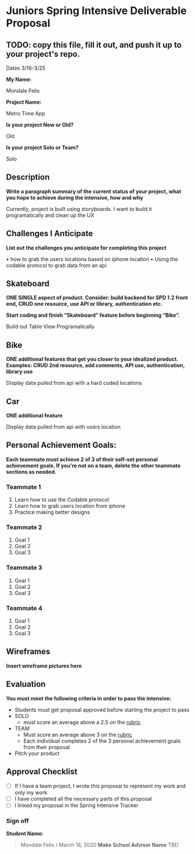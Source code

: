 # Juniors Spring Intensive Deliverable Proposal

## TODO: copy this file, fill it out, and push it up to your project's repo.

Dates 3/16-3/25

**My Name:** 

Mondale Felix

**Project Name:** 

Metro Time App

**Is your project New or Old?**

Old

**Is your project Solo or Team?**

Solo

## Description

**Write a paragraph summary of the current status of your project, what you hope to achieve during the intensive, how and why**

Currently, project is built using storyboards. I want to build it programatically and clean up the UX

## Challenges I Anticipate

**List out the challenges you anticipate for completing this project**

• how to grab the users locations based on iphone location
• Using the codable protocol to grab data from an api


## Skateboard

**ONE SINGLE aspect of product. Consider: build backend for SPD 1.2 front end, CRUD one resource, use API or library, authentication etc.**

**Start coding and finish “Skateboard” feature before beginning “Bike”.** 

Build out Table View Programatically

## Bike
**ONE additional features that get you closer to your idealized product. Examples: CRUD 2nd resource, add comments, API use, authentication, library use** 

Display data pulled from api with a hard coded locations

## Car
**ONE additional feature** 

Display data pulled from api with users location

## Personal Achievement Goals:

**Each teammate must achieve 2 of 3 of their self-set personal achievement goals. If you're not on a team, delete the other teammate sections as needed.**

### Teammate 1

1. Learn how to use the Codable protocol
1. Learn how to grab users location from iphone
1. Practice making better designs

### Teammate 2

1. Goal 1
1. Goal 2
1. Goal 3

### Teammate 3

1. Goal 1
1. Goal 2
1. Goal 3

### Teammate 4

1. Goal 1
1. Goal 2
1. Goal 3


## Wireframes

**Insert wireframe pictures here**


## Evaluation

**You must meet the following criteria in order to pass the intensive:**

- Students must get proposal approved before starting the project to pass
- SOLO 
    - must score an average above a 2.5 on the [rubric]
- TEAM 
    - Must score an average above 3 on the [rubric]
    - Each individual completes 2 of the 3 personal achievement goals from their proposal
- Pitch your product

[rubric]:https://docs.google.com/document/d/1IOQDmohLBEBT-hyr-2vgw1mbZUNsq3fHxVfH0oRmVt0/edit


## Approval Checklist
- [ ] If I have a team project, I wrote this proposal to represent my work and only my work
- [ ] I have completed all the necessary parts of this proposal
- [ ] I linked my proposal in the Spring Intensive Tracker

### Sign off

**Student Name:**                
> Mondale Felix / March 16, 2020
**Make School Advisor Name**
> TBD